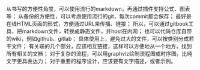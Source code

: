 从书写的方便性角度，可以使用流行的markdown，再通过插件支持公式、图表等；
从备份的方便性，可以考虑使用流行的git，每次commit都会保存；
最好是在线HTML页面的形式，方便通过URL来传播、链接；
所以，可以通过gitbook工具，把markdown文件，转换成静态文件，并host在内网；
也可以代码仓库自带的wiki，例如github、gitlab；
具体使用上，避免过大的文件，可以按类别分成若干文件；
有关联的几个部分，应该相互链接，这样可以方便地从一个地方，找到所有相关的文档；
对于复杂的流程，可以用graphviz绘制流程图或时序图，比纯文字更具表达力；
对于重要的程序设计，应该要有文字描述，或者示例。